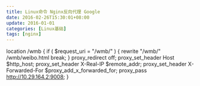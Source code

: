 ```yaml
---
title: Linux命令 Nginx反向代理 Google
date: 2016-02-26T15:30:01+08:00
update: 2016-01-01
categories: [Linux基础]
tags: [nginx]
---
```

location /wmb {
 if ( $request_uri = "/wmb/" ) {
      rewrite "/wmb/" /wmb/weibo.html break;
  }
  proxy_redirect off;
  proxy_set_header Host $http_host;
  proxy_set_header X-Real-IP $remote_addr;
  proxy_set_header X-Forwarded-For $proxy_add_x_forwarded_for;
  proxy_pass http://10.29.164.2:9008;
}

